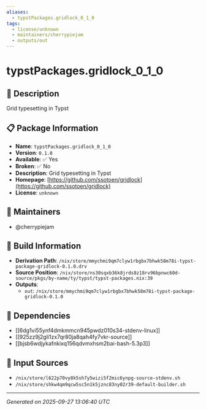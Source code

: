```yaml
---
aliases:
  - typstPackages.gridlock_0_1_0
tags:
  - license/unknown
  - maintainers/cherrypiejam
  - outputs/out
---
```


# typstPackages.gridlock_0_1_0

## 📝 Description

Grid typesetting in Typst

## 📋 Package Information

- **Name**: `typstPackages.gridlock_0_1_0`
- **Version**: `0.1.0`
- **Available**: ✅ Yes
- **Broken**: ✅ No
- **Description**: Grid typesetting in Typst
- **Homepage**: [https://github.com/ssotoen/gridlock](https://github.com/ssotoen/gridlock)
- **License**: `unknown`
## 👥 Maintainers

- @cherrypiejam


## 🔧 Build Information

- **Derivation Path**: `/nix/store/mmychmi9qm7clyw1rbgbx7bhwk58m78i-typst-package-gridlock-0.1.0.drv`
- **Source Position**: `/nix/store/ns30sqxb36k8jrds8z18rv96bpnwc60d-source/pkgs/by-name/ty/typst/typst-packages.nix:39`
- **Outputs**:
  - `out`:  `/nix/store/mmychmi9qm7clyw1rbgbx7bhwk58m78i-typst-package-gridlock-0.1.0`

## 🔗 Dependencies

- [[6dg1vi55ynf4dmkmmcn945pwdz010s34-stdenv-linux]]
- [[925zz9j2gli1zx7qr80ja8qah4fy7vkr-source]]
- [[bjsb6wdjykafnkixq156qdvmxhsm2bai-bash-5.3p3]]

## 📁 Input Sources

- `/nix/store/l622p70vy8k5sh7y5wizi5f2mic6ynpg-source-stdenv.sh`
- `/nix/store/shkw4qm9qcw5sc5n1k5jznc83ny02r39-default-builder.sh`

---
*Generated on 2025-09-27 13:06:40 UTC*
